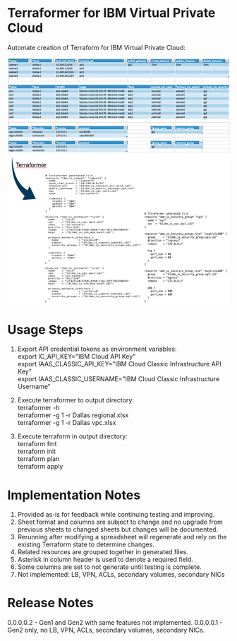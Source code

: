 # Terraformer for IBM Virtual Private Cloud

Automate creation of Terraform for IBM Virtual Private Cloud:

![TerraformerExample](/images/terraformerexample.png)

# Usage Steps

1. Export API credential tokens as environment variables:\
export IC_API_KEY="IBM Cloud API Key"\
export IAAS_CLASSIC_API_KEY="IBM Cloud Classic Infrastructure API Key"\
export IAAS_CLASSIC_USERNAME="IBM Cloud Classic Infrastructure Username"

2. Execute terraformer to output directory:\
terraformer -h\
terraformer -g 1 -r Dallas regional.xlsx\
terraformer -g 1 -r Dallas vpc.xlsx

3. Execute terraform in output directory:\
terraform fmt\
terraform init\
terraform plan\
terraform apply
 
# Implementation Notes

1. Provided as-is for feedback while continuing testing and improving.
2. Sheet format and columns are subject to change and no upgrade from previous sheets to changed sheets but changes will be documented.
3. Rerunning after modifying a spreadsheet will regenerate and rely on the existing Terraform state to determine changes.
4. Related resources are grouped together in generated files.
5. Asterisk in column header is used to denote a required field.
6. Some columns are set to not generate until testing is complete.
7. Not implemented:  LB, VPN, ACLs, secondary volumes, secondary NICs

# Release Notes

0.0.0.0.2 - Gen1 and Gen2 with same features not implemented.
0.0.0.0.1 - Gen2 only, no LB, VPN, ACLs, secondary volumes, secondary NICs.
